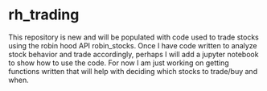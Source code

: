 # rh_trading

This repository is new and will be populated with code used to trade stocks using the robin hood API robin_stocks. Once I have code written to analyze stock behavior and trade accordingly, perhaps I will add a jupyter notebook to show how to use the code. For now I am just working on getting functions written that will help with deciding which stocks to trade/buy and when.
